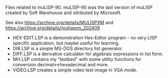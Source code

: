 Files related to muLISP-90.
muLISP-90 was the last version of muLISP created by Soft Warehouse and sitributed by Microsoft.

See also
https://archive.org/details/MULISPXM and 
https://archive.org/details/mulispxm_202409

- HEX-EDIT.LSP is a demonstration Hex-Editor program - no very LISP specific application, but maybe useful for learning.
- DIR.LSP is a simple MS-DOS directory list generator.
- DIFF.LSP is a derivative calculator for algebraic expressions in list form.
- MH.LSP contains my "testbed" with some utility functions for conversion decimal<->hexadecimal and more.
- VIDEO.LSP creates a simple video test image in VGA mode.
